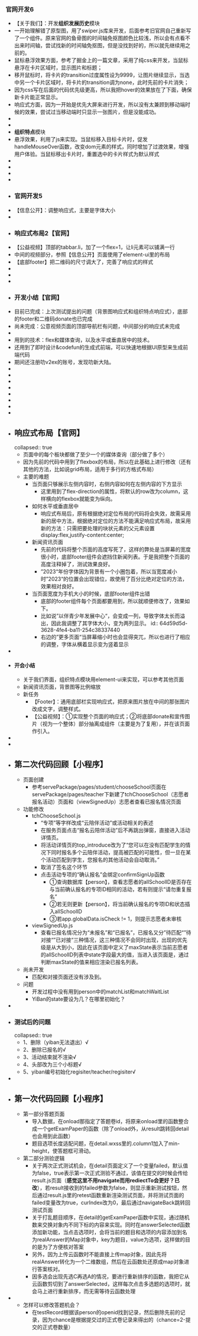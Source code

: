 ### 官网开发6
- 【关于我们】：开发**组织发展历史**模块
- 一开始理解错了原型图，用了swiper.js库来开发，后面参考旧官网自己重新写了一个组件。原来官网的鱼骨图的时间轴免抠图颜色比较浅，所以会有点看不出来时间轴，尝试找新的时间轴免抠图，但是没找到好的，所以就先继续用之前的。
- 鼠标悬浮效果方面，参考了掘金上的一篇文章，采用了纯css来开发，当鼠标悬浮在卡片区域时，显示图片和标题；
- 移开鼠标时，将卡片的transition过度属性设为9999，让图片继续显示，当选中另一个卡片区域时，将卡片的transition调为none，此时先前的卡片消失；
- 因为css写在后面的代码优先级更高，所以我把hover的效果放在了下面，确保新卡片能正常显示。
- 响应式方面，因为一开始是优先大屏来进行开发，所以没有太兼顾到移动端时候的效果，尝试过当移动端时只显示一张图片，但是没能成功。
-
-
- **组织特点**模块
- 悬浮效果，利用了js来实现。当鼠标移入目标卡片时，促发handleMouseOver函数，改变dom元素的样式，同时增加了过渡效果，增强用户体验。当鼠标移出卡片时，重置选中的卡片样式为默认样式
-
-
-
-
- ### 官网开发5
- 【信息公开】：调整响应式，主要是字体大小
-
- ### 响应式布局2【官网】
- 【公益视频】顶部的tabbar.li，加了一个flex=1，让li元素可以铺满一行
- 中间的视频部分，参照【信息公开】页面使用了element-ui里的布局
- 【底部footer】把二维码的尺寸调大了，完善了响应式的样式
-
-
-
- ### 开发小结【官网】
- 目前已完成：上次测试提出的问题（背景图响应式和组织特点响应式），底部的footer和二维码donate也已完成
- 尚未完成：公意视频页面的顶部导航栏有问题，中间部分的响应式未完成
-
- 用到的技术：flex和媒体查询，以及水平或垂直居中的技术。
- 还用到了即时设计&codefun的生成式前端，可以快速地根据UI原型来生成前端代码
- 期间还注册叻v2ex的账号，发现叻新大陆。
-
-
-
-
-
-
-
-
- ## 响应式布局【官网】
  collapsed:: true
	- 页面中的每个板块都做了至少一个的媒体查询（部分做了多个）
	- 因为先前的代码中用到了flexbox的布局，所以在此基础上进行修改（还有其他的方法，比如说grid布局，适用于多行的方格式布局）
	- 主要的难题
		- 当页面只够展示左侧内容时，右侧内容如何在左侧内容的下方显示
			- 这里用到了flex-direction的属性，将默认的row改为column，这样横向的flexbox就能变为纵向。
		- 如何水平或垂直居中
			- 响应式布局后，原有根据绝对定位布局的代码将会失效，故需采用新的居中方法，根据绝对定位的方法不能满足响应式布局，故采用新的方法：只需把要处理的块状元素的父元素设置display:flex,justify-content:center;
		- 新闻资讯页面
			- 先前的代码将整个页面的高度写死了，这样的弊处是当屏幕的宽度很小时，底部footer组件会遮挡住新闻列表。于是我把整个页面的高度注释掉了，测试效果良好。
			- ”2023“年份字体因为背景有一个小圈包着，所以当宽度减小时”2023“的位置会出现错位，故使用了百分比绝对定位的方法，效果相对良好。
		- 当页面宽度为手机大小的时候，底部footer组件出错
			- 底部的footer组件每个页面都要用到，所以就顺便修改了，效果如下。
			- 比如说”以伴青少年发展中心“，会变成一列，导致字体太长而溢出，因此我调整了其字体大小，变为两列显示。
			  id:: 64d59d5d-3628-4fe4-ba11-254c38337440
			- 右边的”更多页面“当屏幕缩小时也会显得突兀，所以也进行了相应的调整，字体从横着显示变为竖着显示
-
- #### 开会小结
	- 关于我们界面，组织特点模块用element-ui来实现，可以参考其他页面
	- 新闻资讯页面，背景图等比例缩放
	- 新任务
		- 【Footer】：通用底部栏实现响应式，把原来图片放在中间的那张图片改成文字，调整样式。
		- 【公益视频】：①实现整个页面的响应式；②将底部donate和宣传图片（视为一个整体）部分抽离成组件（主要是为了复用），并在该页面作引入。
-
-
- ## 第二次代码回顾【小程序】
	- 页面创建
		- 参考servePackage/pages/student/chooseSchool页面在servePackage/pages/teacher下新建了tchChooseSchool（志愿者报名活动）页面和（viewSignedUp）志愿者查看已报名情况页面
	- 功能修改
		- tchChooseSchool.js
			- “专项”等字样改成“云陪伴活动”或活动相关的表述
			- 在服务页面点击“报名云陪伴活动”后不再跳出弹窗，直接进入活动详情页。
			- 将活动详情页的top_introduce改为了“您可以在没有匹配学生的情况下同时报名多个云陪伴活动，提高被匹配的可能性，但一旦在某个活动匹配到学生，您报名的其他活动会自动取消。”
			- 取消了签名这个环节
			- 点击活动专项的“确认报名”会绑定confirmSignUp函数
				- ①查询数据库【person】，查看志愿者的allSchoolID是否存在与当前确认报名的专项ID相同的活动，若有则提示“请勿重复报名”
				- ②若无则更新【person】，将当前确认报名的专项ID和状态插入allSchoolID
				- ③若app.globalData.isCheck != 1，则提示志愿者未审核
		- viewSignedUp.js
			- 查看已报名情况分为“未报名”和“已报名”，已报名又分”待匹配“”待对接“”已对接“三种情况，这三种情况不会同时出现，出现的优先级是从大到小，因此在该页面中定义了maxState表示当前志愿者的allSchoolID列表中state字段最大的值，当进入该页面是，通过判断maxState的值来相应渲染已报名列表。
	- 尚未开发
		- 匹配和对接页面还没有涉及到。
	- 问题
		- 开发过程中没有用到person中的matchList和matchWaitList
		- YiBan的state要设为几？在哪里初始化？
-
- ### 测试后的问题
  collapsed:: true
	- 1、删除（yiban无法退出）√
	- 2、删除已报名的√
	- 3、活动结束就不渲染√
	- 4、头部改为三个小标题√
	- 5、yiban编号初始化regisiter/teacher/regisiter√
-
- ## 第一次代码回顾【小程序】
	- 第一部分答题页面
		- 导入数据，在onload那指定了答题卷id，将原来onload里的函数整合成一个getExamPaper的函数（除了onload外，从result跳转回detail也会用到此函数）
		- 题目选项长度适配问题，在detail.wxss里的.column1加入了min-height，使答题框可滑动。
	- 第二部分测验逻辑
		- 关于两次正式测试机会，在detail页面定义了一个变量failed，默认值为false，true表示第一次正式测验不通过，该值在提交的时候会传给result.js页面（**感觉这里不用navigate而用rediectTo会更好？已改**），若result接收到的failed参数为false，则显示重新测试按钮，然后通过result.js里的retest函数重新渲染测试页面，并将测试页面的failed变量改为true，curIndex改为0，最后通过navigateBack跳转回测试页面
		- 关于打乱题目顺序，在detail的getExamPaper函数中实现，通过随机数来交换对象内不同下标的内容来实现。同时在answerSelected函数添加新功能，当点击选项时，会将当前的题目和选项的内容添加到名为realAnswer的Map对象中，key为题目，value为选项，这样做的目的是为了方便核对答案
		- 另外，因为上传云函数时不能直接上传map对象，因此先将realAnswer转化为一个二维数组，然后在云函数处还原成map对象进行答案核对。
		- 因多选会出现先选C再选A的情况，要进行重新排序的函数，我把它从云函数剪切到了answerSelected，这样每次点击多选题的选项时，就会马上进行重新排序，而无需等待云函数处理
-
	- 怎样可以修改答题机会？
		- 在testRecord根据该person的openid找到记录，然后删除先前的记录，因为chance是根据提交过的正式卷记录来得出的（chance=2-提交的正式卷数量）